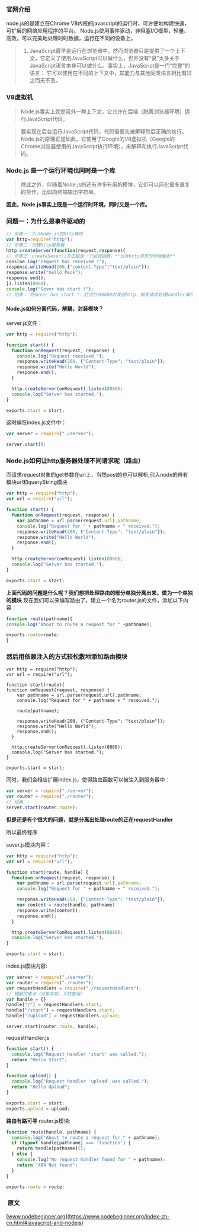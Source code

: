 ### 官网介绍
node.js的是建立在Chrome V8内核的javascript的运行时，可方便地构建快速，可扩展的网络应用程序的平台。
Node.js使用事件驱动，非阻塞I/O模型，轻量、高效，可以完美地处理时时数据，运行在不同的设备上。
> 1. JavaScript最早是运行在浏览器中，然而浏览器只是提供了一个上下文，它定义了使用JavaScript可以做什么，但并没有“说”太多关于JavaScript语言本身可以做什么。事实上，JavaScript是一门“完整”的语言： 它可以使用在不同的上下文中，其能力与其他同类语言相比有过之而无不及。
### V8虚拟机
>Node.js事实上就是另外一种上下文，它允许在后端（脱离浏览器环境）运行JavaScript代码。

>要实现在后台运行JavaScript代码，代码需要先被解释然后正确的执行。Node.js的原理正是如此，它使用了Google的V8虚拟机（Google的Chrome浏览器使用的JavaScript执行环境），来解释和执行JavaScript代码。
### Node.js 是一个运行环境也同时是一个库

> 除此之外，伴随着Node.js的还有许多有用的模块，它们可以简化很多重复的劳作，比如向终端输出字符串。

**因此，Node.js事实上既是一个运行时环境，同时又是一个库。**

### 问题一：为什么是事件驱动的
```javascript
// 步骤一：引入Node.js的http模块
var http=require("http");
// 步骤二：创建http服务器
http.createServer(function(request,response){
// 步骤三：createSever()方法接受一个回调函数，**当有http请求的时候触发**
consloe.log("request has received !");
response.writeHead(200,{"content-Type":"text/plain"});
response.write("hello Peck");
response.end();
}).listen(8888);
console.log("Sever has start !");
// 结果： 先Sever has start !，后当打开8888时发送http，触发请求处理handler事件的回调函数。request has received !
```
#### Node.js如何分离代码，解耦，封装模块？
server.js文件：
```javascript
var http = require("http");

function start() {
  function onRequest(request, response) {
    console.log("Request received.");
    response.writeHead(200, {"Content-Type": "text/plain"});
    response.write("Hello World");
    response.end();
  }

  http.createServer(onRequest).listen(8888);
  console.log("Server has started.");
}

exports.start = start;
```
 这时候在index.js文件中：
```javascript
var server = require("./server");

server.start();
```
### Node.js如何让http服务器处理不同请求呢（路由）
而请求request对象的get参数在url上，当然post的也可以解析,引入node的自有模块url和queryString模块
```javascript
var http = require("http");
var url = require("url");

function start() {
  function onRequest(request, response) {
    var pathname = url.parse(request.url).pathname;
    console.log("Request for " + pathname + " received.");
    response.writeHead(200, {"Content-Type": "text/plain"});
    response.write("Hello World");
    response.end();
  }

  http.createServer(onRequest).listen(8888);
  console.log("Server has started.");
}

exports.start = start;
```

**上面代码的问题是什么呢？我们想把处理路由的部分单独分离出来，做为一个单独的模块**
现在我们可以来编写路由了，建立一个名为router.js的文件，添加以下内容：
```javascript
function route(pathname){
console.log("About to route a request for " +pathname);

exports.route=route;
}
```
### 然后用依赖注入的方式较松散地添加路由模块
```
var http = require("http");
var url = require("url");

function start(route){
function onRequest(request, response) {
    var pathname = url.parse(request.url).pathname;
    console.log("Request for " + pathname + " received.");

    route(pathname);

    response.writeHead(200, {"Content-Type": "text/plain"});
    response.write("Hello World");
    response.end();
  }

  http.createServer(onRequest).listen(8888);
  console.log("Server has started.");
}

exports.start = start;
```
同时，我们会相应扩展index.js，使得路由函数可以被注入到服务器中：
```javascript
var server = require("./server");
var router = require("./router");
// 经典
server.start(router.route);
```
**但是还是有个很大的问题，就是分离出处理route的正在requestHandler**

所以最终程序

sever.js模块内容：

```javascript
var http = require("http");
var url = require("url");

function start(route, handle) {
  function onRequest(request, response) {
    var pathname = url.parse(request.url).pathname;
    console.log("Request for " + pathname + " received.");

    response.writeHead(200, {"Content-Type": "text/plain"});
    var content = route(handle, pathname)
    response.write(content);
    response.end();
  }

  http.createServer(onRequest).listen(8888);
  console.log("Server has started.");
}

exports.start = start;
```
index.js模块内容:
```javascript
var server = require("./server");
var router = require("./router");
var requestHandlers = require("./requestHandlers");
// 理解的重点（对象实现，关联数组）
var handle = {}
handle["/"] = requestHandlers.start;
handle["/start"] = requestHandlers.start;
handle["/upload"] = requestHandlers.upload;

server.start(router.route, handle);
```
requestHandler.js
```javascript
function start() {
  console.log("Request handler 'start' was called.");
  return "Hello Start";
}

function upload() {
  console.log("Request handler 'upload' was called.");
  return "Hello Upload";
}

exports.start = start;
exports.upload = upload;
```
**路由有路可寻**
router.js模块:
```javascript
function route(handle, pathname) {
  console.log("About to route a request for " + pathname);
  if (typeof handle[pathname] === 'function') {
    return handle[pathname]();
  } else {
    console.log("No request handler found for " + pathname);
    return "404 Not found";
  }
}

exports.route = route;
```
###  原文
[www.nodebeginner.org](https://www.nodebeginner.org/index-zh-cn.html#javascript-and-nodejs)




